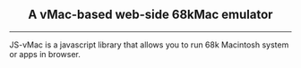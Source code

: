 <center><h2>A vMac-based web-side 68kMac emulator</h2></center>
<hr>
JS-vMac is a javascript library that allows you to run 68k Macintosh system or apps in browser.
